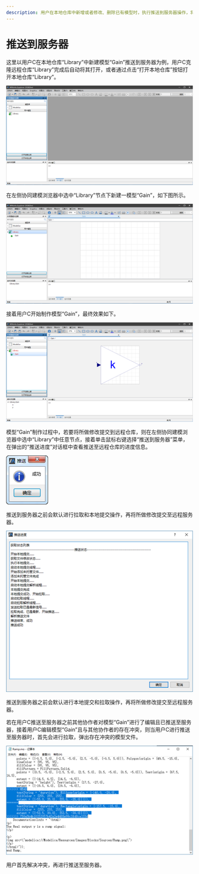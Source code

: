 ```yaml
---
description: 用户在本地仓库中新增或者修改、删除已有模型时，执行推送到服务器操作，将所做修改提交至远程服务器。
---
```


# 推送到服务器

这里以用户C在本地仓库“Library”中新建模型“Gain”推送到服务器为例，用户C克隆远程仓库“Library”完成后自动将其打开，或者通过点击“打开本地仓库”按钮打开本地仓库“Library”。

![&#x6253;&#x5F00;&#x672C;&#x5730;&#x4ED3;&#x5E93;](../../.gitbook/assets/tui-song-01.png)

在左侧协同建模浏览器中选中“Library”节点下新建一模型“Gain”，如下图所示。

![&#x65B0;&#x5EFA;&#x6A21;&#x578B;&#x201C;Gain&#x201D;](../../.gitbook/assets/tui-song-02.png)

接着用户C开始制作模型“Gain”，最终效果如下。

![&#x6A21;&#x578B;&#x201C;Gain&#x201D;](../../.gitbook/assets/tui-song-03.png)

模型“Gain”制作过程中，若要将所做修改提交到远程仓库，则在左侧协同建模浏览器中选中“Library”中任意节点，接着单击鼠标右键选择“推送到服务器”菜单，在弹出的“推送进度”对话框中查看推送至远程仓库的进度信息。

![&#x63A8;&#x9001;&#x6210;&#x529F;](../../.gitbook/assets/tui-song.png)

推送到服务器之前会默认进行拉取和本地提交操作，再将所做修改提交至远程服务器。

![&#x63A8;&#x9001;&#x8FDB;&#x5EA6;](../../.gitbook/assets/tui-song-04.png)

推送到服务器之前会默认进行本地提交和拉取操作，再将所做修改提交至远程服务器。

若在用户C推送至服务器之前其他协作者对模型“Gain”进行了编辑且已推送至服务器，接着用户C编辑模型“Gain”且与其他协作者的存在冲突，则当用户C进行推送至服务器时，首先会进行拉取，弹出存在冲突的模型文件。

![&#x5B58;&#x5728;&#x51B2;&#x7A81;&#x7684;&#x6A21;&#x578B;&#x6587;&#x4EF6;](../../.gitbook/assets/tui-song-05.png)

用户首先解决冲突，再进行推送至服务器。

